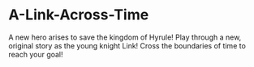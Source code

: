 # A-Link-Across-Time
A new hero arises to save the kingdom of Hyrule! Play through a new, original story as the young knight Link! Cross the boundaries of time to reach your goal!
